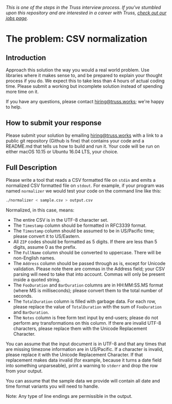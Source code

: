 _This is one of the steps in the Truss interview process. If you've
stumbled upon this repository and are interested in a career with
Truss, [check out our jobs page](https://truss.works/jobs)._

# The problem: CSV normalization

## Introduction

Approach this solution the way you would a real world problem. Use
libraries where it makes sense to, and be prepared to explain your
thought process if you do. We expect this to take less than 4 hours of actual coding time. Please
submit a working but incomplete solution instead of spending more time
on it.

If you have any questions, please contact [hiring@truss.works](mailto:hiring@truss.works); we're
happy to help.

## How to submit your response

Please submit your solution by emailing [hiring@truss.works](mailto:hiring@truss.works) with a link to a public git repository
(Github is fine) that contains your code and a README.md that tells us
how to build and run it. Your code will be run on either macOS 10.15
or Ubuntu 16.04 LTS, your choice.

## Full Description

Please write a tool that reads a CSV formatted file on `stdin` and
emits a normalized CSV formatted file on `stdout`. For example, if
your program was named `normalizer` we would test your code on the
command line like this:

```sh
./normalizer < sample.csv > output.csv
```

Normalized, in this case, means:

* The entire CSV is in the UTF-8 character set.
* The `Timestamp` column should be formatted in RFC3339 format.
* The `Timestamp` column should be assumed to be in US/Pacific time;
  please convert it to US/Eastern.
* All `ZIP` codes should be formatted as 5 digits. If there are less
  than 5 digits, assume 0 as the prefix.
* The `FullName` column should be converted to uppercase. There will be
  non-English names.
* The `Address` column should be passed through as is, except for
  Unicode validation. Please note there are commas in the Address
  field; your CSV parsing will need to take that into account. Commas
  will only be present inside a quoted string.
* The `FooDuration` and `BarDuration` columns are in HH:MM:SS.MS
  format (where MS is milliseconds); please convert them to the
  total number of seconds.
* The `TotalDuration` column is filled with garbage data. For each
  row, please replace the value of `TotalDuration` with the sum of
  `FooDuration` and `BarDuration`.
* The `Notes` column is free form text input by end-users; please do
  not perform any transformations on this column. If there are invalid
  UTF-8 characters, please replace them with the Unicode Replacement
  Character.

You can assume that the input document is in UTF-8 and that any times
that are missing timezone information are in US/Pacific. If a
character is invalid, please replace it with the Unicode Replacement
Character. If that replacement makes data invalid (for example,
because it turns a date field into something unparseable), print a
warning to `stderr` and drop the row from your output.

You can assume that the sample data we provide will contain all date
and time format variants you will need to handle.

Note: Any type of line endings are permissible in the output.
